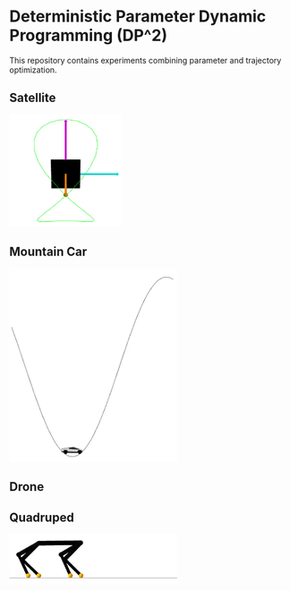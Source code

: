 # Deterministic Parameter Dynamic Programming (DP^2)
This repository contains experiments combining parameter and trajectory optimization.

## Satellite 
<img src="examples/animations/satellite_figure8_po.gif" width="200"/>

## Mountain Car
<img src="examples/animations/mountain_car_free_time.gif" width="300"/>

## Drone 

## Quadruped 
<img src="examples/animations/quadruped_gait.gif" width="300"/>

